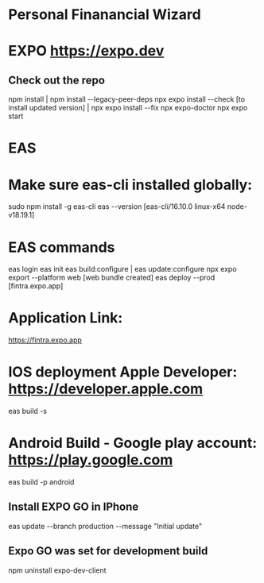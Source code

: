 # Personal Finanancial Wizard

# EXPO https://expo.dev

## Check out the repo
npm install  | npm install --legacy-peer-deps
npx expo install --check  [to install updated version]  | npx expo install --fix
npx expo-doctor
npx expo start

# EAS
# Make sure eas-cli installed globally: 
sudo npm install -g eas-cli
eas --version [eas-cli/16.10.0 linux-x64 node-v18.19.1]

# EAS commands
eas login
eas init
eas build:configure  | eas update:configure
npx expo export --platform web [web bundle created]
eas deploy --prod  [fintra.expo.app]

# Application Link:
https://fintra.expo.app

# IOS deployment Apple Developer: https://developer.apple.com

eas build -s

# Android Build - Google play account: https://play.google.com

eas build -p android


## Install EXPO GO in IPhone
eas update --branch production --message "Initial update"

## Expo GO was set for development build
npm uninstall expo-dev-client

